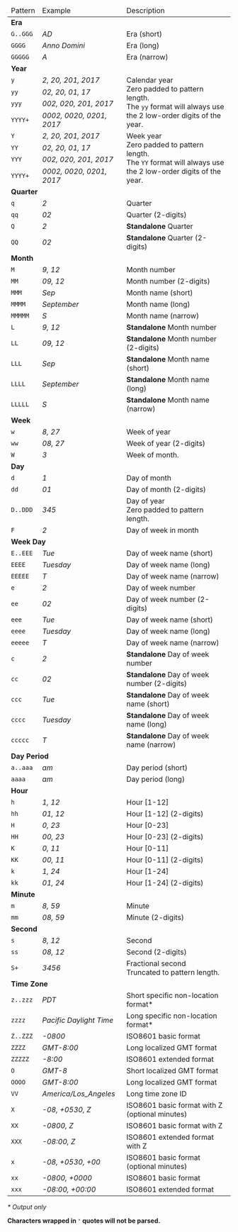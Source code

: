 <table>
    <thead>
        <tr>
            <td>Pattern</td>
            <td>Example</td>
            <td>Description</td>
        </tr>
    </thead>
    <tbody>
        <tr>
            <td colspan="3"><strong>Era</strong></td>
        </tr>
        <tr>
            <td><code>G..GGG</code></td>
            <td><em>AD</em></td>
            <td>Era (short)</td>
        </tr>
        <tr>
            <td><code>GGGG</code></td>
            <td><em>Anno Domini</em></td>
            <td>Era (long)</td>
        </tr>
        <tr>
            <td><code>GGGGG</code></td>
            <td><em>A</em></td>
            <td>Era (narrow)</td>
        </tr>
        <tr>
            <td colspan="3"><strong>Year</strong></td>
        </tr>
        <tr>
            <td><code>y</code></td>
            <td><em>2, 20, 201, 2017</em></td>
            <td rowspan="4">
                Calendar year<br />
                Zero padded to pattern length.<br />
                The <code>yy</code> format will always use the 2 low-order digits of the year.
            </td>
        </tr>
        <tr>
            <td><code>yy</code></td>
            <td><em>02, 20, 01, 17</em></td>
        </tr>
        <tr>
            <td><code>yyy</code></td>
            <td><em>002, 020, 201, 2017</em></td>
        </tr>
        <tr>
            <td><code>YYYY+</code></td>
            <td><em>0002, 0020, 0201, 2017</em></td>
        </tr>
        <tr>
            <td><code>Y</code></td>
            <td><em>2, 20, 201, 2017</em></td>
            <td rowspan="4">
                Week year<br />
                Zero padded to pattern length.<br />
                The <code>YY</code> format will always use the 2 low-order digits of the year.
            </td>
        </tr>
        <tr>
            <td><code>YY</code></td>
            <td><em>02, 20, 01, 17</em></td>
        </tr>
        <tr>
            <td><code>YYY</code></td>
            <td><em>002, 020, 201, 2017</em></td>
        </tr>
        <tr>
            <td><code>YYYY+</code></td>
            <td><em>0002, 0020, 0201, 2017</em></td>
        </tr>
        <tr>
            <td colspan="3"><strong>Quarter</strong></td>
        </tr>
        <tr>
            <td><code>q</code></td>
            <td><em>2</em></td>
            <td>Quarter</td>
        </tr>
        <tr>
            <td><code>qq</code></td>
            <td><em>02</em></td>
            <td>Quarter (2-digits)</td>
        </tr>
        <tr>
            <td><code>Q</code></td>
            <td><em>2</em></td>
            <td><strong>Standalone</strong> Quarter</td>
        </tr>
        <tr>
            <td><code>QQ</code></td>
            <td><em>02</em></td>
            <td><strong>Standalone</strong> Quarter (2-digits)</td>
        </tr>
        <tr>
            <td colspan="3"><strong>Month</strong></td>
        </tr>
        <tr>
            <td><code>M</code></td>
            <td><em>9, 12</em></td>
            <td>Month number</td>
        </tr>
        <tr>
            <td><code>MM</code></td>
            <td><em>09, 12</em></td>
            <td>Month number (2-digits)</td>
        </tr>
        <tr>
            <td><code>MMM</code></td>
            <td><em>Sep</em></td>
            <td>Month name (short)</td>
        </tr>
        <tr>
            <td><code>MMMM</code></td>
            <td><em>September</em></td>
            <td>Month name (long)</td>
        </tr>
        <tr>
            <td><code>MMMMM</code></td>
            <td><em>S</em></td>
            <td>Month name (narrow)</td>
        </tr>
        <tr>
            <td><code>L</code></td>
            <td><em>9, 12</em></td>
            <td><strong>Standalone</strong> Month number</td>
        </tr>
        <tr>
            <td><code>LL</code></td>
            <td><em>09, 12</em></td>
            <td><strong>Standalone</strong> Month number (2-digits)</td>
        </tr>
        <tr>
            <td><code>LLL</code></td>
            <td><em>Sep</em></td>
            <td><strong>Standalone</strong> Month name (short)</td>
        </tr>
        <tr>
            <td><code>LLLL</code></td>
            <td><em>September</em></td>
            <td><strong>Standalone</strong> Month name (long)</td>
        </tr>
        <tr>
            <td><code>LLLLL</code></td>
            <td><em>S</em></td>
            <td><strong>Standalone</strong> Month name (narrow)</td>
        </tr>
        <tr>
            <td colspan="3"><strong>Week</strong></td>
        </tr>
        <tr>
            <td><code>w</code></td>
            <td><em>8, 27</em></td>
            <td>Week of year</td>
        </tr>
        <tr>
            <td><code>ww</code></td>
            <td><em>08, 27</em></td>
            <td>Week of year (2-digits)</td>
        </tr>
        <tr>
            <td><code>W</code></td>
            <td><em>3</em></td>
            <td>Week of month.</td>
        </tr>
        <tr>
            <td colspan="3"><strong>Day</strong></td>
        </tr>
        <tr>
            <td><code>d</code></td>
            <td><em>1</em></td>
            <td>Day of month</td>
        </tr>
        <tr>
            <td><code>dd</code></td>
            <td><em>01</em></td>
            <td>Day of month (2-digits)</td>
        </tr>
        <tr>
            <td><code>D..DDD</code></td>
            <td><em>345</em></td>
            <td>
                Day of year<br />
                Zero padded to pattern length.
            </td>
        </tr>
        <tr>
            <td><code>F</code></td>
            <td><em>2</em></td>
            <td>Day of week in month</td>
        </tr>
        <tr>
            <td colspan="3"><strong>Week Day</strong></td>
        </tr>
        <tr>
            <td><code>E..EEE</code></td>
            <td><em>Tue</em></td>
            <td>Day of week name (short)</td>
        </tr>
        <tr>
            <td><code>EEEE</code></td>
            <td><em>Tuesday</em></td>
            <td>Day of week name (long)</td>
        </tr>
        <tr>
            <td><code>EEEEE</code></td>
            <td><em>T</em></td>
            <td>Day of week name (narrow)</td>
        </tr>
        <tr>
            <td><code>e</code></td>
            <td><em>2</em></td>
            <td>Day of week number</td>
        </tr>
        <tr>
            <td><code>ee</code></td>
            <td><em>02</em></td>
            <td>Day of week number (2-digits)</td>
        </tr>
        <tr>
            <td><code>eee</code></td>
            <td><em>Tue</em></td>
            <td>Day of week name (short)</td>
        </tr>
        <tr>
            <td><code>eeee</code></td>
            <td><em>Tuesday</em></td>
            <td>Day of week name (long)</td>
        </tr>
        <tr>
            <td><code>eeeee</code></td>
            <td><em>T</em></td>
            <td>Day of week name (narrow)</td>
        </tr>
        <tr>
            <td><code>c</code></td>
            <td><em>2</em></td>
            <td><strong>Standalone</strong> Day of week number</td>
        </tr>
        <tr>
            <td><code>cc</code></td>
            <td><em>02</em></td>
            <td><strong>Standalone</strong> Day of week number (2-digits)</td>
        </tr>
        <tr>
            <td><code>ccc</code></td>
            <td><em>Tue</em></td>
            <td><strong>Standalone</strong> Day of week name (short)</td>
        </tr>
        <tr>
            <td><code>cccc</code></td>
            <td><em>Tuesday</em></td>
            <td><strong>Standalone</strong> Day of week name (long)</td>
        </tr>
        <tr>
            <td><code>ccccc</code></td>
            <td><em>T</em></td>
            <td><strong>Standalone</strong> Day of week name (narrow)</td>
        </tr>
        <tr>
            <td colspan="3"><strong>Day Period</strong></td>
        </tr>
        <tr>
            <td><code>a..aaa</code></td>
            <td><em>am</em></td>
            <td>Day period (short)</td>
        </tr>
        <tr>
            <td><code>aaaa</code></td>
            <td><em>am</em></td>
            <td>Day period (long)</td>
        </tr>
        <!-- <tr>
            <td><code>aaaaa</code></td>
            <td><em>a</em></td>
            <td>Day period (narrow)</td>
        </tr> -->
        <tr>
            <td colspan="3"><strong>Hour</strong></td>
        </tr>
        <tr>
            <td><code>h</code></td>
            <td><em>1, 12</em></td>
            <td>Hour [1-12]</td>
        </tr>
        <tr>
            <td><code>hh</code></td>
            <td><em>01, 12</em></td>
            <td>Hour [1-12] (2-digits)</td>
        </tr>
        <tr>
            <td><code>H</code></td>
            <td><em>0, 23</em></td>
            <td>Hour [0-23]</td>
        </tr>
        <tr>
            <td><code>HH</code></td>
            <td><em>00, 23</em></td>
            <td>Hour [0-23] (2-digits)</td>
        </tr>
        <tr>
            <td><code>K</code></td>
            <td><em>0, 11</em></td>
            <td>Hour [0-11]</td>
        </tr>
        <tr>
            <td><code>KK</code></td>
            <td><em>00, 11</em></td>
            <td>Hour [0-11] (2-digits)</td>
        </tr>
        <tr>
            <td><code>k</code></td>
            <td><em>1, 24</em></td>
            <td>Hour [1-24]</td>
        </tr>
        <tr>
            <td><code>kk</code></td>
            <td><em>01, 24</em></td>
            <td>Hour [1-24] (2-digits)</td>
        </tr>
        <tr>
            <td colspan="3"><strong>Minute</strong></td>
        </tr>
        <tr>
            <td><code>m</code></td>
            <td><em>8, 59</em></td>
            <td>Minute</td>
        </tr>
        <tr>
            <td><code>mm</code></td>
            <td><em>08, 59</em></td>
            <td>Minute (2-digits)</td>
        </tr>
        <tr>
            <td colspan="3"><strong>Second</strong></td>
        </tr>
        <tr>
            <td><code>s</code></td>
            <td><em>8, 12</em></td>
            <td>Second</td>
        </tr>
        <tr>
            <td><code>ss</code></td>
            <td><em>08, 12</em></td>
            <td>Second (2-digits)</td>
        </tr>
        <tr>
            <td><code>S+</code></td>
            <td><em>3456</em></td>
            <td>
                Fractional second<br />
                Truncated to pattern length.
            </td>
        </tr>
        <tr>
            <td colspan="3"><strong>Time Zone</strong></td>
        </tr>
        <tr>
            <td><code>z..zzz</code></td>
            <td><em>PDT</em></td>
            <td>Short specific non-location format*</td>
        </tr>
        <tr>
            <td><code>zzzz</code></td>
            <td><em>Pacific Daylight Time</em></td>
            <td>Long specific non-location format*</td>
        </tr>
        <tr>
            <td><code>Z..ZZZ</code></td>
            <td><em>-0800</em></td>
            <td>ISO8601 basic format</td>
        </tr>
        <tr>
            <td><code>ZZZZ</code></td>
            <td><em>GMT-8:00</em></td>
            <td>Long localized GMT format</td>
        </tr>
        <tr>
            <td><code>ZZZZZ</code></td>
            <td><em>-8:00</em></td>
            <td>ISO8601 extended format</td>
        </tr>
        <tr>
            <td><code>O</code></td>
            <td><em>GMT-8</em></td>
            <td>Short localized GMT format</td>
        </tr>
        <tr>
            <td><code>OOOO</code></td>
            <td><em>GMT-8:00</em></td>
            <td>Long localized GMT format</td>
        </tr>
        <tr>
            <td><code>VV</code></td>
            <td><em>America/Los_Angeles</em></td>
            <td>Long time zone ID</td>
        </tr>
        <tr>
            <td><code>X</code></td>
            <td><em>-08, +0530, Z</em></td>
            <td>ISO8601 basic format with Z (optional minutes)</td>
        </tr>
        <tr>
            <td><code>XX</code></td>
            <td><em>-0800, Z</em></td>
            <td>ISO8601 basic format with Z</td>
        </tr>
        <tr>
            <td><code>XXX</code></td>
            <td><em>-08:00, Z</em></td>
            <td>ISO8601 extended format with Z</td>
        </tr>
        <tr>
            <td><code>x</code></td>
            <td><em>-08, +0530, +00</em></td>
            <td>ISO8601 basic format (optional minutes)</td>
        </tr>
        <tr>
            <td><code>xx</code></td>
            <td><em>-0800, +0000</em></td>
            <td>ISO8601 basic format</td>
        </tr>
        <tr>
            <td><code>xxx</code></td>
            <td><em>-08:00, +00:00</em></td>
            <td>ISO8601 extended format</td>
        </tr>
    </tbody>
</table>
<p><em>* Output only</em></p>
<p><strong>Characters wrapped in <code>'</code> quotes will not be parsed.</strong></p>
